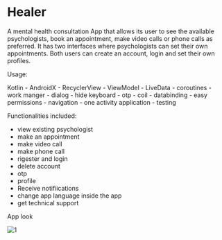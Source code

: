 # Healer

A mental health consultation App that allows its user to see the available psychologists, book an appointment, make video calls or phone calls as preferred. It has two interfaces where psychologists can set their own appointments. Both users can create an account, login and set their own profiles.

Usage:

Kotlin - AndroidX - RecyclerView - ViewModel - LiveData - coroutines - work manger - dialog - hide keyboard - otp - coil - databinding - easy permissions - navigation - one activity application - testing


Functionalities included:

- view existing psychologist
- make an appointment
- make video call
- make phone call
- rigester and login
- delete account
- otp
- profile
- Receive notifiications
- change app language inside the app
- get technical support 

App look 

![1](https://user-images.githubusercontent.com/92253618/166106220-63494a4a-0206-44db-ab95-80177118ff3c.gif)
